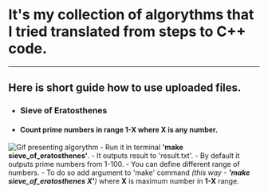 # It's my collection of algorythms that I tried translated from steps to C++ code.
---
## Here is short guide how to use uploaded files.
- ### Sieve of Eratosthenes
- #### Count prime numbers in range 1-X where X is any number.
![Gif presenting algorythm](http://upload.wikimedia.org/wikipedia/commons/b/b9/Sieve_of_Eratosthenes_animation.gif "Sieve of Eratosthenes in GIF")
    - Run it in terminal **'make sieve_of_eratosthenes'**.
    - It outputs result to 'result.txt'. 
    - By default it outputs prime numbers from 1-100.
    - You can define different range of numbers. 
        - To do so add argument to 'make' command *(this way - **'make sieve_of_eratosthenes X'**)* where **X** is maximum number in **1-X** range.